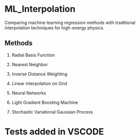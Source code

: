 # ML_Interpolation

Comparing machine learning regression methods with traditional interpolation techniques for high-energy physics.

## Methods

1. Radial Basis Function
2. Nearest Neighbor
3. Inverse Distance Weighting
4. Linear interpolation on Grid

5. Neural Networks
6. Light Gradient Boosting Machine
7. Stochastic Variational Gaussian Process


# Tests added in VSCODE